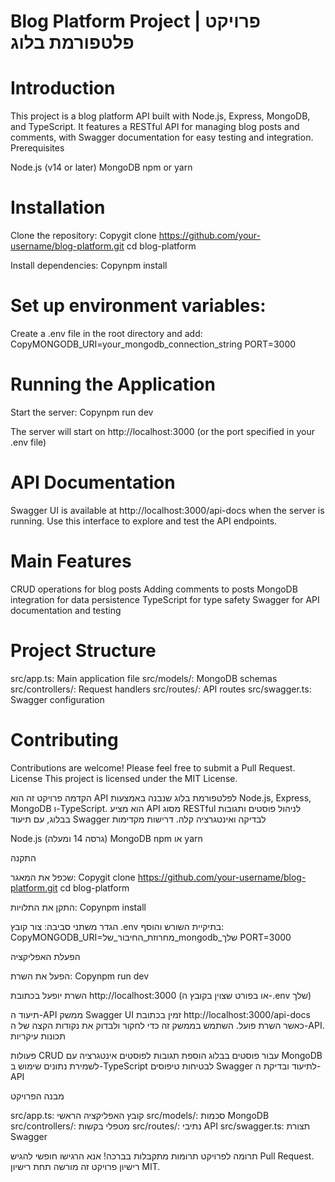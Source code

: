 # Blog Platform Project | פרויקט פלטפורמת בלוג

# Introduction
This project is a blog platform API built with Node.js, Express, MongoDB, and TypeScript. It features a RESTful API for managing blog posts and comments, with Swagger documentation for easy testing and integration.
Prerequisites

Node.js (v14 or later)
MongoDB
npm or yarn

# Installation

Clone the repository:
Copygit clone https://github.com/your-username/blog-platform.git
cd blog-platform

Install dependencies:
Copynpm install

# Set up environment variables:
Create a .env file in the root directory and add:
CopyMONGODB_URI=your_mongodb_connection_string
PORT=3000


# Running the Application

Start the server:
Copynpm run dev

The server will start on http://localhost:3000 (or the port specified in your .env file)

# API Documentation
Swagger UI is available at http://localhost:3000/api-docs when the server is running. Use this interface to explore and test the API endpoints.

# Main Features

CRUD operations for blog posts
Adding comments to posts
MongoDB integration for data persistence
TypeScript for type safety
Swagger for API documentation and testing

# Project Structure

src/app.ts: Main application file
src/models/: MongoDB schemas
src/controllers/: Request handlers
src/routes/: API routes
src/swagger.ts: Swagger configuration

# Contributing
Contributions are welcome! Please feel free to submit a Pull Request.
License
This project is licensed under the MIT License.

הקדמה
פרויקט זה הוא API לפלטפורמת בלוג שנבנה באמצעות Node.js, Express, MongoDB ו-TypeScript. הוא מציע API מסוג RESTful לניהול פוסטים ותגובות בבלוג, עם תיעוד Swagger לבדיקה ואינטגרציה קלה.
דרישות מקדימות

Node.js (גרסה 14 ומעלה)
MongoDB
npm או yarn

התקנה

שכפל את המאגר:
Copygit clone https://github.com/your-username/blog-platform.git
cd blog-platform

התקן את התלויות:
Copynpm install

הגדר משתני סביבה:
צור קובץ .env בתיקיית השורש והוסף:
CopyMONGODB_URI=מחרוזת_החיבור_של_mongodb_שלך
PORT=3000


הפעלת האפליקציה

הפעל את השרת:
Copynpm run dev

השרת יופעל בכתובת http://localhost:3000 (או בפורט שצוין בקובץ ה-.env שלך)

תיעוד ה-API
ממשק Swagger UI זמין בכתובת http://localhost:3000/api-docs כאשר השרת פועל. השתמש בממשק זה כדי לחקור ולבדוק את נקודות הקצה של ה-API.
תכונות עיקריות

פעולות CRUD עבור פוסטים בבלוג
הוספת תגובות לפוסטים
אינטגרציה עם MongoDB לשמירת נתונים
שימוש ב-TypeScript לבטיחות טיפוסים
Swagger לתיעוד ובדיקת ה-API

מבנה הפרויקט

src/app.ts: קובץ האפליקציה הראשי
src/models/: סכמות MongoDB
src/controllers/: מטפלי בקשות
src/routes/: נתיבי API
src/swagger.ts: תצורת Swagger

תרומה לפרויקט
תרומות מתקבלות בברכה! אנא הרגישו חופשי להגיש Pull Request.
רישיון
פרויקט זה מורשה תחת רישיון MIT.